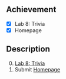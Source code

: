 ## Achievement

- [x] Lab 8: Trivia
- [x] Homepage

## Description

0. [Lab 8: Trivia](https://cs50.harvard.edu/x/2022/labs/8/)
1. Submit [Homepage](https://cs50.harvard.edu/x/2022/psets/8/homepage/)
